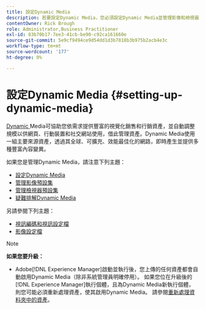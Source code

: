 ```yaml
---
title: 設定Dynamic Media
description: 若要設定Dynamic Media，您必須設定Dynamic Media並管理影像和檢視器預設集。
contentOwner: Rick Brough
role: Administrator,Business Practitioner
exl-id: 83b70b17-7ee3-41cb-be90-c92ca161660e
source-git-commit: 5e9cf9494ce9d54dd1d3b7818b3b975b2acb4e3c
workflow-type: tm+mt
source-wordcount: '177'
ht-degree: 0%

---
```


# 設定Dynamic Media {#setting-up-dynamic-media}

[Dynamic ](https://business.adobe.com/products/experience-manager/assets/dynamic-media.html) Media可協助您依需求提供豐富的視覺化銷售和行銷資產，並自動調整規模以供網頁、行動裝置和社交網站使用，借此管理資產。Dynamic Media使用一組主要來源資產，透過其全球、可擴充、效能最佳化的網路，即時產生並提供多種豐富內容變異。

<!-- OBSOLETE UNTIL THE INTEGRATING SCENE7 TOPIC GETS A MAJOR UPDATE

>[!NOTE]
>
>This documentation describes Dynamic Media capabilites, which are integrated directly into [!DNL Experience Manager]. If you are using Dynamic Media Classic (previously called Scene7) integrated into [!DNL Experience Manager], see [Dynamic Media Classic integration documentation](/help/sites-cloud/administering/integrating-scene7.md).
>
>See [Dual Use Scenario](/help/sites-cloud/administering/integrating-scene7.md#dual-use-scenario) for times when you may want to use [!DNL Experience Manager] integrated with Dynamic Media Classic along with Dynamic Media.

-->

如果您是管理Dynamic Media，請注意下列主題：

* [設定Dynamic Media](config-dm.md)
* [管理影像預設集](managing-image-presets.md)
* [管理檢視器預設集](managing-viewer-presets.md)
* [疑難排解Dynamic Media](troubleshoot-dm.md)

另請參閱下列主題：

* [視訊編碼和視訊設定檔](video-profiles.md)
* [影像設定檔](image-profiles.md)

>[!NOTE]
>
>**如果您要升級：**
>
>* Adobe[!DNL Experience Manager]啟動並執行後，您上傳的任何資產都會自動啟用Dynamic Media（除非系統管理員明確停用）。 如果您位在升級後的[!DNL Experience Manager]執行個體，且為Dynamic Media新執行個體，則您可能必須重新處理資產，使其啟用Dynamic Media。 請參閱[重新處理資料夾中的資產](/help/assets/dynamic-media/about-image-video-profiles.md#reprocessing-assets)。

